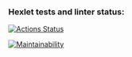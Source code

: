 ### Hexlet tests and linter status:
[![Actions Status](https://github.com/SashaTolkodubova/python-project-49/workflows/hexlet-check/badge.svg)](https://github.com/SashaTolkodubova/python-project-49/actions)

[![Maintainability](https://api.codeclimate.com/v1/badges/e2dde9df24bfb9172ec6/maintainability)](https://codeclimate.com/github/SashaTolkodubova/python-project-49/maintainability)